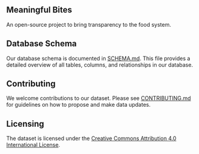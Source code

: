 ## Meaningful Bites

An open-source project to bring transparency to the food system.

## Database Schema

Our database schema is documented in [SCHEMA.md](./SCHEMA.md). This file provides a detailed overview of all tables, columns, and relationships in our database.

## Contributing

We welcome contributions to our dataset. Please see [CONTRIBUTING.md](./CONTRIBUTING.md) for guidelines on how to propose and make data updates.

## Licensing
The dataset is licensed under the [Creative Commons Attribution 4.0 International License](LICENSE-DATA).
